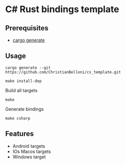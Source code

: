 # C# Rust bindings template

## Prerequisites

- [cargo generate](https://github.com/cargo-generate/cargo-generate)

## Usage
```console
cargo generate --git https://github.com/ChristianBelloni/cs_template.git
```
```console
make install-dep
```
Build all targets
```console
make
```
Generate bindings
```console
make csharp
```

## Features
 - Android targets
 - IOs Macos targets
 - Windows target
